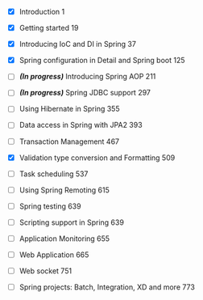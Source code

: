 - [x] Introduction 1  
- [x] Getting started 19
- [x] Introducing IoC and DI in Spring 37
- [x] Spring configuration in Detail and Spring boot 125
- [ ] _**(In progress)**_ Introducing Spring AOP 211
- [ ] _**(In progress)**_ Spring JDBC support 297
- [ ] Using Hibernate in Spring 355
- [ ] Data access in Spring with JPA2 393
- [ ] Transaction Management 467
- [x] Validation type conversion and Formatting 509
- [ ] Task scheduling 537
- [ ] Using Spring Remoting 615
- [ ] Spring testing 639
- [ ] Scripting support in Spring 639
- [ ] Application Monitoring 655
- [ ] Web Application 665
- [ ] Web socket 751
- [ ] Spring projects: Batch, Integration, XD and more 773



<!--stackedit_data:
eyJoaXN0b3J5IjpbLTExNjIyMDMzMjQsLTIxMjkyNDMzOTUsLT
IwMDg0MDU4NTRdfQ==
-->